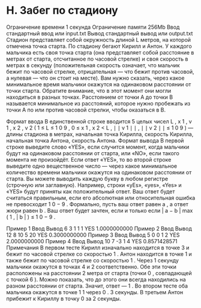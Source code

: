 # H. Забег по стадиону
Ограничение времени	1 секунда
Ограничение памяти	256Mb
Ввод	стандартный ввод или input.txt
Вывод	стандартный вывод или output.txt
Стадион представляет собой окружность длиной L метров, на которой отмечена точка старта. По стадиону бегают Кирилл и Антон. У каждого мальчика есть своя точка старта (она представляет собой расстояние в метрах от старта, отсчитанное по часовой стрелке) и своя скорость в метрах в секунду (положительная скорость означает, что мальчик бежит по часовой стрелке, отрицательная — что бежит против часовой, а нулевая — что он стоит на месте).
Вам нужно сказать, через какое минимальное время мальчики окажутся на одинаковом расстоянии от точки старта. Обратите внимание, что в этот момент они могли находиться в разных точках. Расстоянием от точки A до точки B называется минимальное из расстояний, которое нужно пробежать из точки 
A по или против часовой стрелки, чтобы оказаться в B.

Формат ввода
В единственной строке вводится 
5
 целых чисел 
L
,
x
1
,
v
1
,
x
2
,
v
2
 (
1
≤
L
≤
1
0
9
, 
0
≤
x
1
,
x
2
<
L
, 
∣
∣
v
1
∣
∣
,
∣
∣
v
2
∣
∣
≤
1
0
9
) — длины стадиона в метрах, начальная точка Кирилла, скорость Кирилла, начальная точка Антона, скорость Антона.
Формат вывода
В первой строке выведите слово «YES», если случится момент, когда мальчики будут на одинаковом расстоянии от старта, или «NO», если такого момента не произойдёт.
Если ответ «YES», то во второй строке выведите одно вещественное число — через какое минимальное количество времени мальчики окажутся на одинаковом расстоянии от старта.
Вы можете выводить каждую букву в любом регистре (строчную или заглавную). Например, строки «yEs», «yes», «Yes» и «YES» будут приняты как положительный ответ.
Ваш ответ будет считаться правильным, если его абсолютная или относительная ошибка не превосходит 
1
0
−
9
.
Формально, пусть ваш ответ равен 
a
, а ответ жюри равен 
b
. Ваш ответ будет зачтен, если и только если 
|
a
−
b
|
max
(
1
,
|
b
|
)
≤
1
0
−
9
.

Пример 1
Ввод	Вывод
6 3 1 1 1
YES
1.0000000000
Пример 2
Ввод	Вывод
12 8 10 5 20
YES
0.3000000000
Пример 3
Ввод	Вывод
5 0 0 1 2
YES
2.0000000000
Пример 4
Ввод	Вывод
10 7 -3 1 4
YES
0.8571428571
Примечания
В первом тесте Кирилл изначально находится в точке 
3
 и бежит по часовой стрелке со скоростью 
1
. Антон находится в точке 
1
 и также бежит по часовой стрелке со скоростью 
1
. Через 
1
 секунду мальчики окажутся в точках 
4
 и 
2
 соответственно. Обе эти точки расположены на расстоянии 
2
 метра от старта (точки 
0
, совпадающей с точкой 
6
). Можно показать, что до этого они всегда находились на разном расстоянии от старта. Значит, ответ — 
1
.
Во втором тесте оба мальчика окажутся в точке 
1
1
 через 
0
.
3
 секунды.
В третьем Антон прибежит к Кириллу в точку 
0
 за 
2
 секунды.